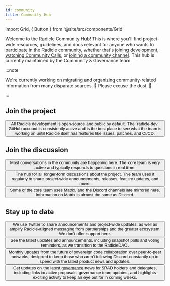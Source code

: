 ```yaml
---
id: community
title: Community Hub
---
```


import Grid, { Button } from '@site/src/components/Grid'

Welcome to the Radicle Community Hub! This is where you'll find project-wide resources, guidelines, and docs relevant
for anyone who wants to participate in the Radicle community, whether that's [joining
development](https://github.com/radicle-dev), [watching Community Calls](community/calls.md), or [joining a community
channel](#join-the-discussion). This hub is currently maintained by the Community & Governance team.

:::note

We're currently working on migrating and organizing community-related information from many disparate sources. 🚧 Please
excuse the dust. 🚧

:::

## Join the project

<Grid>
  <Button
    style={{gridColumn: '1 / span 12'}}
    href="https://github.com/radicle-dev"
    title="GitHub"
    cta="github.com/radicle-dev"
  >
    All Radicle development is open-source and public by default. The `radicle-dev` GitHub account is consistently active and is the best place to see what the team is working on until Radicle itself has features like issues, patches, and CI/CD.
  </Button>
</Grid>

## Join the discussion

<Grid>
  <Button
    href="https://discord.gg/dZK4TxaU2v"
    title="Discord"
    cta="discord.com"
  >
    Most conversations in the community are happening here. The core team is very active and typically responds to questions in real time.
  </Button>
  <Button
    href="https://radicle.community/"
    title="Discourse"
    cta="radicle.community"
  >
    The hub for all longer-form discussions about the project. The team uses it regularly to share project-wide announcements, releases, feature updates, and more.
  </Button>
  <Button
    href="https://matrix.radicle.community/"
    title="Matrix"
    cta="matrix.radicle.community"
  >
    Some of the core team uses Matrix, and the Discord channels are mirrored here. Information on Matrix is almost the same as Discord.
  </Button>
</Grid>

## Stay up to date

<Grid>
  <Button
    href="https://twitter.com/radicle"
    title="Twitter"
    cta="@radicle"
  >
    We use Twitter to share announcements and project-wide updates, as well as amplify Radicle-aligned messaging from partnerships and the greater ecosystem. We don't offer support here.
  </Button>
  <Button
    href="https://twitter.com/rad_gov"
    title="Governance on Twitter"
    cta="@rad_gov"
  >
    See the latest updates and announcements, including snapshot polls and voting reminders, as we transition to the RadicleDAO.
  </Button>
  <Button
    href="https://radicle.beehiiv.com/"
    title="Radicle Digest"
    cta="Subscribe"
  >
    Monthly updates from the future of sovereign code collaboration over peer-to-peer networks, designed to keep those who aren't following Discord constantly up to speed with the latest product news and updates.
  </Button>
  <Button
    href="http://eepurl.com/hhHxMX"
    title="Radicle Governance Updates"
    cta="Subscribe"
  >
    Get updates on the latest <a href="/governance">governance</a> news for $RAD holders and delegates, including links to active proposals, governance team updates, and highlights exciting activity to keep an eye out for in coming weeks. 
  </Button>
</Grid>
